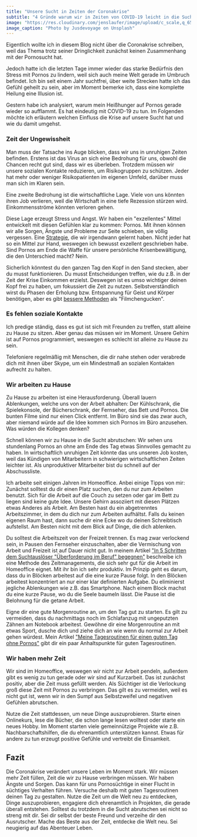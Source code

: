 ```yaml
---
title: "Unsere Sucht in Zeiten der Coronakrise"
subtitle: "4 Gründe warum wir in Zeiten von COVID-19 leicht in die Sucht abrutschten könnten und wie du damit umgehst"
image: "https://res.cloudinary.com/jenslaufer/image/upload/c_scale,q_65,w_800/v1585547883/jusdevoyage-JIlFFKaGjWA-unsplash.jpg"
image_caption: "Photo by Jusdevoyage on Unsplash"
---
```


Eigentlich wollte ich in diesem Blog nicht über die Coronakrise schreiben, weil das Thema trotz seiner Dringlichkeit zunächst keinen Zusammenhang mit der Pornosucht hat.

Jedoch hatte ich die letzten Tage immer wieder das starke Bedürfnis den Stress mit Pornos zu lindern, weil sich auch meine Welt gerade im Umbruch befindet. Ich bin seit einem Jahr suchtfrei, über weite Strecken hatte ich das Gefühl geheilt zu sein, aber im Moment bemerke ich, dass eine komplette Heilung eine Illusion ist.

Gestern habe ich analysiert, warum mein Heißhunger auf Pornos gerade wieder so aufflammt. Es hat eindeutig mit COVID-19 zu tun. Im Folgenden möchte ich erläutern welchen Einfluss die Krise auf unsere Sucht hat und wie du damit umgehst.

### Zeit der Ungewissheit

Man muss der Tatsache ins Auge blicken, dass wir uns in unruhigen Zeiten befinden. Erstens ist das Virus an sich eine Bedrohung für uns, obwohl die Chancen recht gut sind, dass wir es überleben. Trotzdem müssen wir unsere sozialen Kontakte reduzieren, um Risikogruppen zu schützen. Jeder hat mehr oder weniger Risikopatienten im eigenen Umfeld, darüber muss man sich im Klaren sein.

Eine zweite Bedrohung ist die wirtschaftliche Lage. Viele von uns könnten ihren Job verlieren, weil die Wirtschaft in eine tiefe Rezession stürzen wird. Einkommensströme könnten verloren gehen.

Diese Lage erzeugt Stress und Angst. Wir haben ein "exzellentes" Mittel entwickelt mit diesen Gefühlen klar zu kommen: Pornos. Mit ihnen können wir alle Sorgen, Ängste und Probleme zur Seite schieben, sie völlig vergessen.
Eine [Strategie](/blog/wie_wir_unsere_sucht_entwickelt_haben.html), die wir irgendwann gelernt haben.
Nicht jeder hat so ein Mittel zur Hand, weswegen ich bewusst exzellent geschrieben habe. Sind Pornos
am Ende die Waffe für unsere persönliche Krisenbewältigung, die den Unterschied macht? Nein. 

Sicherlich könntest du den ganzen Tag den Kopf in den Sand stecken, aber du musst funktionieren. Du musst Entscheidungen treffen, wie du z.B. in der Zeit der Krise Einkommen erzielst. Deswegen ist es umso wichtiger deinen Kopf frei zu haben, um fokussiert die Zeit zu nutzen. Selbstverständlich wirst du Phasen der Erholung bzw. Entspannung für Geist und Körper benötigen, aber es gibt [bessere Methoden](/blog/die_schoenen_dinge_des_lebens.html) als "Filmchengucken". 

### Es fehlen soziale Kontakte

Ich predige ständig, dass es gut ist sich mit Freunden zu treffen, statt alleine zu Hause zu sitzen. Aber genau das müssen wir im Moment. Unsere Gehirn ist auf Pornos programmiert, weswegen es schlecht ist alleine zu Hause zu sein. 

Telefoniere regelmäßig mit Menschen, die dir nahe stehen oder verabrede dich mit ihnen über Skype, um ein Mindestmaß an sozialen Kontakten aufrecht zu halten. 


### Wir arbeiten zu Hause

Zu Hause zu arbeiten ist eine Herausforderung. Überall lauern Ablenkungen, welche uns von der Arbeit abhalten: Der Kühlschrank, die Spielekonsole, der Bücherschrank, der Fernseher, das Bett und Pornos. Die bunten Filme sind nur einen Click entfernt. Im Büro sind sie das zwar auch, aber niemand würde auf die Idee kommen sich Pornos im Büro anzusehen. Was würden die Kollegen denken? 

Schnell können wir zu Hause in die Sucht abrutschen: Wir sehen uns stundenlang Pornos an ohne am Ende des Tag etwas Sinnvolles gemacht zu haben. In wirtschaftlich unruhigen Zeit könnte das uns unseren Job kosten, weil das Kündigen von Mitarbeitern in schwierigen wirtschaftlichen Zeiten leichter ist. Als unproduktiver Mitarbeiter bist du schnell auf der Abschussliste.

Ich arbeite seit einigen Jahren im Homeoffice. Anbei einige Tipps von mir: Zunächst solltest du dir einen Platz suchen, den du nur zum Arbeiten benutzt. Sich für die Arbeit auf die Couch zu setzen oder gar im Bett zu liegen sind keine gute Idee. Unsere Gehirn assoziiert mit diesen Plätzen etwas Anderes als Arbeit. Am Besten hast du ein abgetrenntes Arbeitszimmer, in dem du dich nur zum Arbeiten aufhältst. Falls du keinen eigenen Raum hast, dann suche dir eine Ecke wo du deinen Schreibtisch aufstellst. Am Besten nicht mit dem Blick auf Dinge, die dich ablenken. 

Du solltest die Arbeitszeit von der Freizeit trennen. Es mag zwar verlockend sein, in Pausen den Fernseher einzuschalten, aber die Vermischung von Arbeit und Freizeit ist auf Dauer nicht gut. In meinem Artikel ["In 5 Schritten dem Suchtauslöser "Überforderung im Beruf" begegnen"](/blog/2020-02-03-In_5_schritten_dem_suchtausloeser_ueberforderung_im_beruf_begegnen) beschreibe ich eine Methode des Zeitmanagements, die sich sehr gut für die Arbeit im Homeoffice eignet. Mit ihr bin ich sehr produktiv. Im Prinzip geht es darum, dass du in Blöcken arbeitest auf die eine kurze Pause folgt.
In den Blöcken arbeitest konzentriert an nur einer klar definierten Aufgabe. Du eliminierst jegliche Ablenkungen wie z.B. das Smartphone. Nach einem Block machst du eine kurze Pause, wo du die Seele baumeln lässt. Die Pause ist die Belohnung für die getane Arbeit.

Eigne dir eine gute Morgenroutine an, um den Tag gut zu starten. Es gilt zu vermeiden, dass du nachmittags noch im Schlafanzug mit ungeputzten Zähnen am Notebook arbeitest. Gewöhne dir eine Morgenroutine an mit etwas Sport, dusche dich und ziehe dich an wie wenn du normal zur Arbeit gehen würdest. Mein Artikel ["Meine Tagesroutinen für einen guten Tag ohne Pornos"](/blog/meine_tagesroutinen_fuer_einen_guten_tag_ohne_pornos.html) gibt dir ein paar Anhaltspunkte für guten Tagesroutinen.


### Wir haben mehr Zeit

Wir sind im Homeoffice, weswegen wir nicht zur Arbeit pendeln, außerdem gibt es wenig zu tun gerade oder wir sind auf Kurzarbeit. Das ist zunächst positiv, aber die Zeit muss gefüllt werden. Als Süchtiger ist die Verlockung groß diese Zeit mit Pornos zu verbringen. Das gilt es zu vermeiden, weil es nicht gut ist, wenn wir in den Sumpf aus Selbstzweifel und negativen Gefühlen abrutschen. 

Nutze die Zeit stattdessen, um neue Dinge auszuprobieren. Starte einen Onlinekurs, lese die Bücher, die schon lange lesen wolltest oder starte ein neues Hobby. Im Moment starten viele gemeinnützige Projekte wie z.B. Nachbarschaftshilfen, die du ehrenamtlich unterstützen kannst. Etwas für andere zu tun erzeugt positive Gefühle und vertreibt die Einsamkeit.


## Fazit

Die Coronakrise verändert unsere Leben im Moment stark. Wir müssen mehr Zeit füllen, Zeit die wir zu Hause verbringen müssen. Wir haben Ängste und Sorgen. Das kann für uns Pornosüchtige in einer Flucht in süchtiges Verhalten führen. Versuche deshalb mit guten Tagesroutinen deinen Tag zu gestalten. Nutze die Zeit um die Welt neu zu entdecken, Dinge auszuprobieren, engagiere dich ehrenamtlich in Projekten, die gerade überall entstehen. Solltest du trotzdem in die Sucht abrutschen sei nicht so streng mit dir. Sei dir selbst der beste Freund und verzeihe dir den Ausrutscher. Mache das Beste aus der Zeit, entdecke die Welt neu. Sei neugierig auf das Abenteuer Leben.